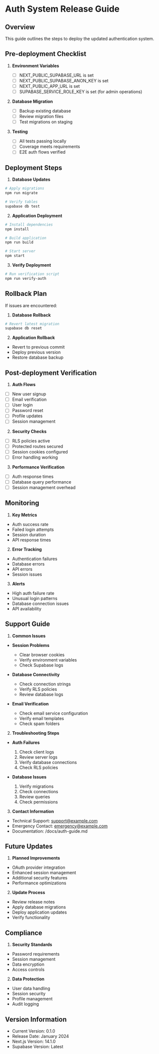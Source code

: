 # Auth System Release Guide

## Overview

This guide outlines the steps to deploy the updated authentication system.

## Pre-deployment Checklist

1. **Environment Variables**

   - [ ] NEXT_PUBLIC_SUPABASE_URL is set
   - [ ] NEXT_PUBLIC_SUPABASE_ANON_KEY is set
   - [ ] NEXT_PUBLIC_APP_URL is set
   - [ ] SUPABASE_SERVICE_ROLE_KEY is set (for admin operations)

2. **Database Migration**

   - [ ] Backup existing database
   - [ ] Review migration files
   - [ ] Test migrations on staging

3. **Testing**
   - [ ] All tests passing locally
   - [ ] Coverage meets requirements
   - [ ] E2E auth flows verified

## Deployment Steps

1. **Database Updates**

```bash
# Apply migrations
npm run migrate

# Verify tables
supabase db test
```

2. **Application Deployment**

```bash
# Install dependencies
npm install

# Build application
npm run build

# Start server
npm start
```

3. **Verify Deployment**

```bash
# Run verification script
npm run verify-auth
```

## Rollback Plan

If issues are encountered:

1. **Database Rollback**

```bash
# Revert latest migration
supabase db reset
```

2. **Application Rollback**

- Revert to previous commit
- Deploy previous version
- Restore database backup

## Post-deployment Verification

1. **Auth Flows**

- [ ] New user signup
- [ ] Email verification
- [ ] User login
- [ ] Password reset
- [ ] Profile updates
- [ ] Session management

2. **Security Checks**

- [ ] RLS policies active
- [ ] Protected routes secured
- [ ] Session cookies configured
- [ ] Error handling working

3. **Performance Verification**

- [ ] Auth response times
- [ ] Database query performance
- [ ] Session management overhead

## Monitoring

1. **Key Metrics**

- Auth success rate
- Failed login attempts
- Session duration
- API response times

2. **Error Tracking**

- Authentication failures
- Database errors
- API errors
- Session issues

3. **Alerts**

- High auth failure rate
- Unusual login patterns
- Database connection issues
- API availability

## Support Guide

1. **Common Issues**

- **Session Problems**

  - Clear browser cookies
  - Verify environment variables
  - Check Supabase logs

- **Database Connectivity**

  - Check connection strings
  - Verify RLS policies
  - Review database logs

- **Email Verification**
  - Check email service configuration
  - Verify email templates
  - Check spam folders

2. **Troubleshooting Steps**

- **Auth Failures**

  1. Check client logs
  2. Review server logs
  3. Verify database connections
  4. Check RLS policies

- **Database Issues**
  1. Verify migrations
  2. Check connections
  3. Review queries
  4. Check permissions

3. **Contact Information**

- Technical Support: support@example.com
- Emergency Contact: emergency@example.com
- Documentation: /docs/auth-guide.md

## Future Updates

1. **Planned Improvements**

- OAuth provider integration
- Enhanced session management
- Additional security features
- Performance optimizations

2. **Update Process**

- Review release notes
- Apply database migrations
- Deploy application updates
- Verify functionality

## Compliance

1. **Security Standards**

- Password requirements
- Session management
- Data encryption
- Access controls

2. **Data Protection**

- User data handling
- Session security
- Profile management
- Audit logging

## Version Information

- Current Version: 0.1.0
- Release Date: January 2024
- Next.js Version: 14.1.0
- Supabase Version: Latest
